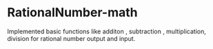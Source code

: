 # RationalNumber-math
Implemented basic functions like additon , subtraction , multiplication, division for rational number output and input.
